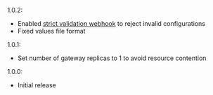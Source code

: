 1.0.2:
 * Enabled [strict validation webhook](https://docs.solo.io/gloo-edge/latest/guides/traffic_management/configuration_validation/admission_control/) to reject invalid configurations
 * Fixed values file format

1.0.1:
 * Set number of gateway replicas to 1 to avoid resource contention

1.0.0:
 * Initial release

